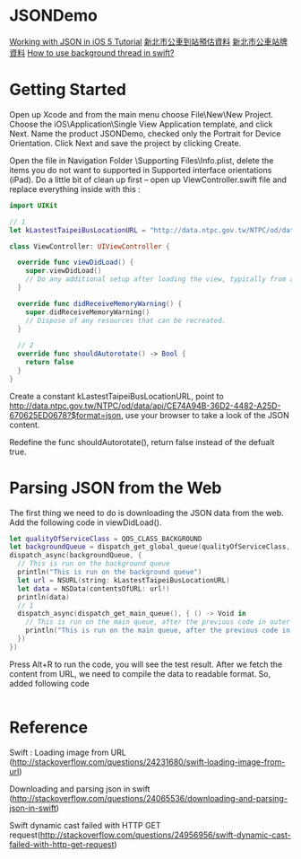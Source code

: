 # JSONDemo

[Working with JSON in iOS 5 Tutorial](http://www.raywenderlich.com/5492/working-with-json-in-ios-5)
[新北市公車到站預估資料](http://data.taipei.gov.tw/opendata/apply/RelatedUrl?url=http%3A%2F%2Fdata.ntpc.gov.tw%2FNTPC%2Fod%2Fdata%2Fapi%2Fmeta%2F%3F%24format%3Djson&%24filter=oid+eq+CE74A94B-36D2-4482-A25D-670625ED0678)
[新北市公車站牌資料](http://data.taipei.gov.tw/opendata/apply/RelatedUrl?url=http://data.ntpc.gov.tw/NTPC/od/data/api/meta/?$format=json&$filter=oid%20eq%2018621BF3-6B00-4A07-B49C-0C5CCABFE026)
[How to use background thread in swift?](http://stackoverflow.com/questions/24056205/how-to-use-background-thread-in-swift)


# Getting Started

Open up Xcode and from the main menu choose File\New\New Project. Choose the iOS\Application\Single View Application template, and click Next. Name the product JSONDemo, checked only the Portrait for Device Orientation. Click Next and save the project by clicking Create.

Open the file in Navigation Folder \Supporting Files\Info.plist, delete the items you do not want to supported in Supported interface orientations (iPad). Do a little bit of clean up first – open up ViewController.swift file and replace everything inside with this :

```swift
import UIKit

// 1
let kLastestTaipeiBusLocationURL = "http://data.ntpc.gov.tw/NTPC/od/data/api/CE74A94B-36D2-4482-A25D-670625ED0678?$format=json"

class ViewController: UIViewController {

  override func viewDidLoad() {
    super.viewDidLoad()
    // Do any additional setup after loading the view, typically from a nib.
  }

  override func didReceiveMemoryWarning() {
    super.didReceiveMemoryWarning()
    // Dispose of any resources that can be recreated.
  }
  
  // 2
  override func shouldAutorotate() -> Bool {
    return false
  }
}
```

Create a constant kLastestTaipeiBusLocationURL, point to http://data.ntpc.gov.tw/NTPC/od/data/api/CE74A94B-36D2-4482-A25D-670625ED0678?$format=json, use your browser to take a look of the JSON content.

Redefine the func shouldAutorotate(), return false instead of the defualt true.

# Parsing JSON from the Web

The first thing we need to do is downloading the JSON data from the web. Add the following code in viewDidLoad().

```swift
let qualityOfServiceClass = QOS_CLASS_BACKGROUND
let backgroundQueue = dispatch_get_global_queue(qualityOfServiceClass, 0)
dispatch_async(backgroundQueue, {
  // This is run on the background queue
  println("This is run on the background queue")
  let url = NSURL(string: kLastestTaipeiBusLocationURL)
  let data = NSData(contentsOfURL: url!)
  println(data)
  // 1
  dispatch_async(dispatch_get_main_queue(), { () -> Void in
    // This is run on the main queue, after the previous code in outer block
    println("This is run on the main queue, after the previous code in outer block")
  })
})
```

Press Alt+R to run the code, you will see the test result. After we fetch the content from URL, we need to compile the data to readable format. So, added following code

```swift
```

# Reference

Swift : Loading image from URL (http://stackoverflow.com/questions/24231680/swift-loading-image-from-url)

Downloading and parsing json in swift (http://stackoverflow.com/questions/24065536/downloading-and-parsing-json-in-swift)

Swift dynamic cast failed with HTTP GET request(http://stackoverflow.com/questions/24956956/swift-dynamic-cast-failed-with-http-get-request)

